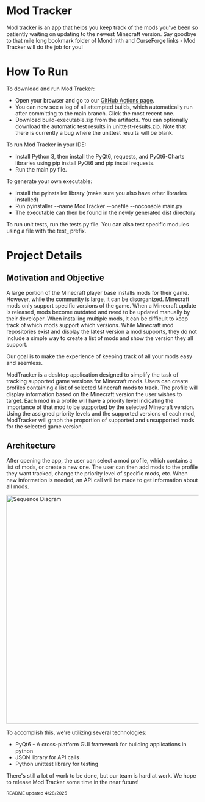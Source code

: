# Mod Tracker

Mod tracker is an app that helps you keep track of the mods you've been so patiently waiting on updating to the newest Minecraft version. Say goodbye to that mile long bookmark folder of Mondrinth and CurseForge links - Mod Tracker will do the job for you!

# How To Run

To download and run Mod Tracker:
- Open your browser and go to our [GitHub Actions page](https://github.com/BigBoland41/ModTracker/actions/workflows/build-test.yml).
- You can now see a log of all attempted builds, which automatically run after committing to the main branch. Click the most recent one.
- Download build-executable.zip from the artifacts. You can optionally download the automatic test results in unittest-results.zip.
Note that there is currently a bug where the unittest results will be blank.

To run Mod Tracker in your IDE:
- Install Python 3, then install the PyQt6, requests, and PyQt6-Charts libraries using pip install PyQt6 and pip install requests.
- Run the main.py file.

To generate your own executable:
- Install the pyinstaller library (make sure you also have other libraries installed)
- Run pyinstaller --name ModTracker --onefile --noconsole main.py
- The executable can then be found in the newly generated dist directory

To run unit tests, run the tests.py file. You can also test specific modules using a file with the test_ prefix.

# Project Details

## Motivation and Objective

A large portion of the Minecraft player base installs mods for their game. However, while the community is large, it can be disorganized. Minecraft mods only support specific versions of the game. When a Minecraft update is released, mods become outdated and need to be updated manually by their developer. When installing multiple mods, it can be difficult to keep track of which mods support which versions. While Minecraft mod repositories exist and display the latest version a mod supports, they do not include a simple way to create a list of mods and show the version they all support.

Our goal is to make the experience of keeping track of all your mods easy and seemless.

ModTracker is a desktop application designed to simplify the task of tracking supported game versions for Minecraft mods. Users can create profiles containing a list of selected Minecraft mods to track. The profile will display information based on the Minecraft version the user wishes to target. Each mod in a profile will have a priority level indicating the importance of that mod to be supported by the selected Minecraft version. Using the assigned priority levels and the supported versions of each mod, ModTracker will graph the proportion of supported and unsupported mods for the selected game version.

## Architecture

After opening the app, the user can select a mod profile, which contains a list of mods, or create a new one. The user can then add mods to the profile they want tracked, change the priority level of specific mods, etc. When new information is needed, an API call will be made to get information about all mods.

<img src="https://cdn.discordapp.com/attachments/1336782574403457146/1344455646971695147/Screenshot_2025-02-26_at_6.44.06_PM.png?ex=67db5765&is=67da05e5&hm=f9e517b43c078790626319905b22c6b301c17585f6d148311ffe68b9ffa865e1&" alt="Sequence Diagram" width="600"/>

To accomplish this, we're utilizing several technologies:
- PyQt6 - A cross-platform GUI framework for building applications in python
- JSON library for API calls
- Python unittest library for testing



There's still a lot of work to be done, but our team is hard at work. We hope to release Mod Tracker some time in the near future!

<sup> README updated 4/28/2025